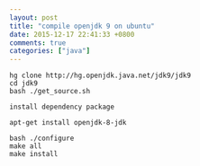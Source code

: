 ```yaml
---
layout: post
title: "compile openjdk 9 on ubuntu"
date: 2015-12-17 22:41:33 +0800
comments: true
categories: ["java"]
---
```



<!-- more -->

	hg clone http://hg.openjdk.java.net/jdk9/jdk9
	cd jdk9
	bash ./get_source.sh

	install dependency package
	
	apt-get install openjdk-8-jdk
	
	bash ./configure 
	make all
	make install
